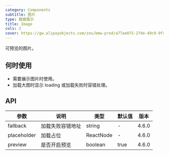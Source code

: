 ```yaml
---
category: Components
subtitle: 图片
type: 数据展示
title: Image
cols: 2
cover: https://gw.alipayobjects.com/zos/bmw-prod/a77ae075-27de-49c9-9f44-a505f2be07fa.svg
---
```


可预览的图片。

## 何时使用

- 需要展示图片时使用。
- 加载大图时显示 loading 或加载失败时容错处理。

## API

| 参数        | 说明             | 类型      | 默认值 | 版本  |
| ----------- | ---------------- | --------- | ------ | ----- |
| fallback    | 加载失败容错地址 | string    | -      | 4.6.0 |
| placeholder | 加载占位         | ReactNode | -      | 4.6.0 |
| preview     | 是否开启预览     | boolean   | true   | 4.6.0 |
